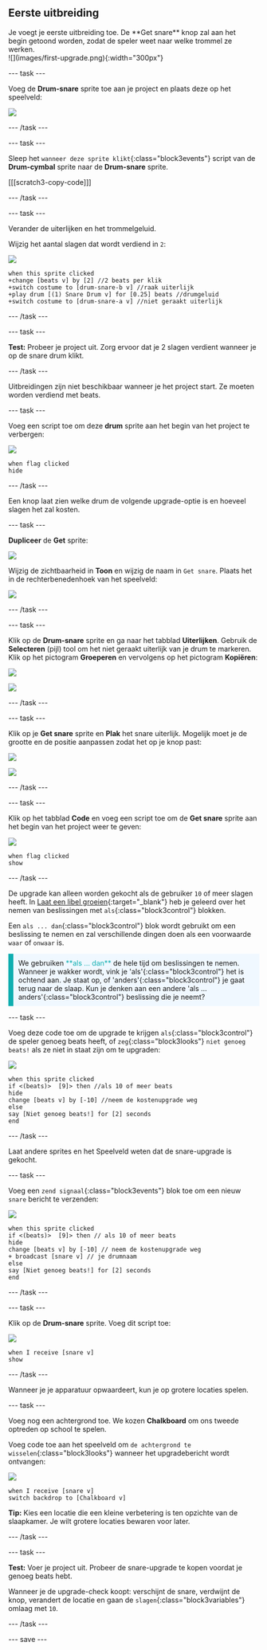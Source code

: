 ## Eerste uitbreiding

<div style="display: flex; flex-wrap: wrap">
<div style="flex-basis: 200px; flex-grow: 1; margin-right: 15px;">
Je voegt je eerste uitbreiding toe. De **Get snare** knop zal aan het begin getoond worden, zodat de speler weet naar welke trommel ze werken.
</div>
<div>
![](images/first-upgrade.png){:width="300px"}
</div>
</div>

--- task ---

Voeg de **Drum-snare** sprite toe aan je project en plaats deze op het speelveld:

![](images/snare-stage.png)

--- /task ---

--- task ---

Sleep het `wanneer deze sprite klikt`{:class="block3events"} script van de **Drum-cymbal** sprite naar de **Drum-snare** sprite.

[[[scratch3-copy-code]]]

--- /task ---

--- task ---

Verander de uiterlijken en het trommelgeluid.

Wijzig het aantal slagen dat wordt verdiend in `2`:

![](images/snare-icon.png)

```blocks3
when this sprite clicked
+change [beats v] by [2] //2 beats per klik
+switch costume to [drum-snare-b v] //raak uiterlijk
+play drum [(1) Snare Drum v] for [0.25] beats //drumgeluid
+switch costume to [drum-snare-a v] //niet geraakt uiterlijk
```

--- /task ---

--- task ---

**Test:** Probeer je project uit. Zorg ervoor dat je 2 slagen verdient wanneer je op de snare drum klikt.

--- /task ---

Uitbreidingen zijn niet beschikbaar wanneer je het project start. Ze moeten worden verdiend met beats.

--- task ---

Voeg een script toe om deze **drum** sprite aan het begin van het project te verbergen:

![](images/snare-icon.png)

```blocks3
when flag clicked
hide
```

--- /task ---

Een knop laat zien welke drum de volgende upgrade-optie is en hoeveel slagen het zal kosten.

--- task ---

**Dupliceer** de **Get** sprite:

![](images/duplicate-get.png)

Wijzig de zichtbaarheid in **Toon** en wijzig de naam in `Get snare`. Plaats het in de rechterbenedenhoek van het speelveld:

![](images/get-snare.png)

--- /task ---

--- task ---

Klik op de **Drum-snare** sprite en ga naar het tabblad **Uiterlijken**. Gebruik de **Selecteren** (pijl) tool om het niet geraakt uiterlijk van je drum te markeren. Klik op het pictogram **Groeperen** en vervolgens op het pictogram **Kopiëren**:

![](images/snare-icon.png)

![](images/copy-costume.png)

--- /task ---

--- task ---

Klik op je **Get snare** sprite en **Plak** het snare uiterlijk. Mogelijk moet je de grootte en de positie aanpassen zodat het op je knop past:

![](images/get-snare-icon.png)

![](images/paste-costume.png)

--- /task ---

--- task ---

Klik op het tabblad **Code** en voeg een script toe om de **Get snare** sprite aan het begin van het project weer te geven:

![](images/get-snare-icon.png)

```blocks3
when flag clicked
show
```

--- /task ---

De upgrade kan alleen worden gekocht als de gebruiker `10` of meer slagen heeft. In [Laat een libel groeien](https://projects.raspberrypi.org/nl-NL/projects/grow-a-dragonfly){:target="_blank"} heb je geleerd over het nemen van beslissingen met `als`{:class="block3control"} blokken.

Een `als ... dan`{:class="block3control"} blok wordt gebruikt om een beslissing te nemen en zal verschillende dingen doen als een voorwaarde `waar` of `onwaar` is.

<p style="border-left: solid; border-width:10px; border-color: #0faeb0; background-color: aliceblue; padding: 10px;">
We gebruiken <span style="color: #0faeb0">**als ... dan**</span> de hele tijd om beslissingen te nemen. Wanneer je wakker wordt, vink je 'als'{:class="block3control"} het is ochtend aan. Je staat op, of 'anders'{:class="block3control"} je gaat terug naar de slaap. Kun je denken aan een andere 'als ... anders'{:class="block3control"} beslissing die je neemt? 
</p>

--- task ---

Voeg deze code toe om de upgrade te krijgen `als`{:class="block3control"} de speler genoeg beats heeft, of `zeg`{:class="block3looks"} `niet genoeg beats!` als ze niet in staat zijn om te upgraden:

![](images/get-snare-icon.png)

```blocks3
when this sprite clicked
if <(beats)>  [9]> then //als 10 of meer beats
hide
change [beats v] by [-10] //neem de kostenupgrade weg
else
say [Niet genoeg beats!] for [2] seconds 
end
```

--- /task ---

Laat andere sprites en het Speelveld weten dat de snare-upgrade is gekocht.

--- task ---

Voeg een `zend signaal`{:class="block3events"} blok toe om een nieuw `snare` bericht te verzenden:

![](images/get-snare-icon.png)

```blocks3
when this sprite clicked
if <(beats)>  [9]> then // als 10 of meer beats
hide
change [beats v] by [-10] // neem de kostenupgrade weg
+ broadcast [snare v] // je drumnaam
else
say [Niet genoeg beats!] for [2] seconds 
end
```

--- /task ---

--- task ---

Klik op de **Drum-snare** sprite. Voeg dit script toe:

![](images/snare-icon.png)

```blocks3
when I receive [snare v]
show
```

--- /task ---

Wanneer je je apparatuur opwaardeert, kun je op grotere locaties spelen.

--- task ---

Voeg nog een achtergrond toe. We kozen **Chalkboard** om ons tweede optreden op school te spelen.

Voeg code toe aan het speelveld om `de achtergrond te wisselen`{:class="block3looks"} wanneer het upgradebericht wordt ontvangen:

![](images/stage-icon.png)

```blocks3
when I receive [snare v]
switch backdrop to [Chalkboard v]
```

**Tip:** Kies een locatie die een kleine verbetering is ten opzichte van de slaapkamer. Je wilt grotere locaties bewaren voor later.

--- /task ---

--- task ---

**Test:** Voer je project uit. Probeer de snare-upgrade te kopen voordat je genoeg beats hebt.

Wanneer je de upgrade-check koopt: verschijnt de snare, verdwijnt de knop, verandert de locatie en gaan de `slagen`{:class="block3variables"} omlaag met `10`.

--- /task ---

--- save ---
